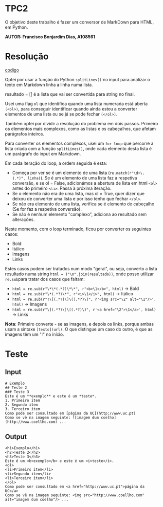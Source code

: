 # TPC2
O objetivo deste trabalho é fazer um conversor de MarkDown para HTML, em Python.

**AUTOR: Francisco Bonjardim Dias, A108561**

# Resolução
[codigo](tp2.py)

Optei por usar a função do Python ```splitLines()``` no input para analizar o texto em Markdown linha a linha numa lista.

resultado = [] é a lista que vai ser convertida para string no final.

Usei uma flag ```ol``` que identifica quando uma lista numerada está aberta ```(<ol>)```, para conseguir identificar quando ainda estou a converter elementos de uma lista ou se já se pode fechar ```(</ol>)```.

Também optei por dividir a resolução do problema em dois passos. Primeiro os elementos mais complexos, como as listas e os cabeçalhos, que afetam parágrafos inteiros. 

Para converter os elementos complexos, usei um ```for loop``` que percorre a lista criada com a função ```splitLines()```, onde cada elemento desta lista é um parágrafo do input em Markdown. 

Em cada iteração do loop, a ordem seguida é esta:
- Começa por ver se é um elemento de uma lista (```re.match(r"\d+\. (.*)", linha)```). Se é um elemento de uma lista faz a respetiva conversão, e se ol = False, adicionámos a abertura de lista em html ```<ol>``` antes do primeiro ```<li>```. Passa à próxima iteração.
- Se o elemento não era de uma lista, mas ol = True, quer dizer que deixou de converter uma lista e por isso tenho que fechar ```</ol>```.
- Se não era elemento de uma lista, verifica se é elemento de cabeçalho (Se for faz a respetiva conversão).
- Se não é nenhum elemento "complexo", adiciona ao resultado sem alterações.

Neste momento, com o loop terminado, ficou por converter os seguintes casos:
- Bold
- Itálico
- Imagens
- Links

Estes casos podem ser tratados num modo "geral", ou seja, converto a lista resultado numa string ```html = ("\n".join(resultado))```, onde posso utilizar ```re.sub```para tratar dos casos que faltam:
- ```html = re.sub(r"\*\*(.*?)\*\*", r"<b>\1</b>", html)``` -> Bold
- ```html = re.sub(r"\*(.*?)\*", r"<i>\1</i>", html)``` -> Itálico
- ```html = re.sub(r"!\[(.*?)\]\((.*?)\)", r'<img src="\2" alt="\1"/>', html)``` -> Imagens
- ```html = re.sub(r"\[(.*?)\]\((.*?)\)", r'<a href="\2">\1</a>', html)``` -> Links

**Nota:**
Primeiro converte - se as imagens, e depois os links, porque ambas usam a sintaxe ```[texto](url)```. O que distingue um caso do outro, é que as imagens têm um "!" no início.

# Teste
## Input
```
# Exemplo
## Teste 2
### Teste 3
Este é um **exemplo** e este é um *teste*.
1. Primeiro item
2. Segundo item
3. Terceiro item
Como pode ser consultado em [página da UC](http://www.uc.pt) 
Como se vê na imagem seguinte: ![imagem dum coelho](http://www.coellho.com) ...
```
## Output
```
<h1>Exemplo</h1>
<h2>Teste 2</h2>
<h3>Teste 3</h3>
Este é um <b>exemplo</b> e este é um <i>teste</i>.
<ol>
<li>Primeiro item</li>
<li>Segundo item</li>
<li>Terceiro item</li>
</ol>
Como pode ser consultado em <a href="http://www.uc.pt">página da UC</a> 
Como se vê na imagem seguinte: <img src="http://www.coellho.com" alt="imagem dum coelho"/> ...

